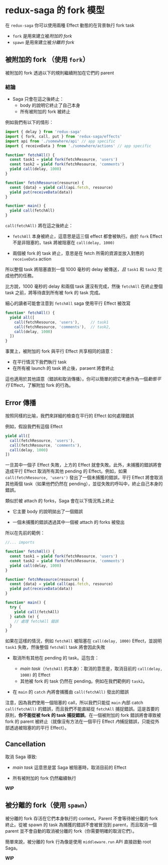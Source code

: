 # redux-saga 的 fork 模型

在 `redux-saga` 你可以使用兩種 Effect 動態的在背景執行 fork task

- `fork` 是用來建立被*附加的 fork*
- `spawn` 是用來建立被*分離的 fork*

## 被附加的 fork （使用 `fork`）

被附加的 fork 透過以下的規則繼續附加在它們的 parent

### 結論

- Saga 只會在這之後終止：
  - body 的說明它終止了自己本身
  - 所有被附加的 fork 被終止

例如我們有以下的情形：

```js
import { delay } from 'redux-saga'
import { fork, call, put } from 'redux-saga/effects'
import api from './somewhere/api' // app specific
import { receiveData } from './somewhere/actions' // app specific

function* fetchAll() {
  const task1 = yield fork(fetchResource, 'users')
  const task2 = yield fork(fetchResource, 'comments')
  yield call(delay, 1000)
}

function* fetchResource(resource) {
  const {data} = yield call(api.fetch, resource)
  yield put(receiveData(data))
}

function* main() {
  yield call(fetchAll)
}
```

`call(fetchAll)` 將在這之後終止：

- `fetchAll` 本身被終止，這意思是這三個 effect 都會被執行。由於 `fork` Effect 不是非阻塞的，task 將被阻塞在 `call(delay, 1000)`

- 兩個被 fork 的 task 終止，意思是在 fetch 所需的資源並放入對應的 `receiveData` action

所以整個 task 將阻塞直到一個 1000 毫秒的 delay 被傳送，*且* `task1` 和 `task2` 完成他們的任務。

比方說，1000 毫秒的 delay 和兩個 task 還沒有完成，然後 `fetchAll` 在終止整個 task 之前，將等待直到所有被 fork 的 task 完成。

細心的讀者可能會注意到 `fetchAll` saga 使用平行 Effect 被改寫

```js
function* fetchAll() {
  yield all([
    call(fetchResource, 'users'),     // task1
    call(fetchResource, 'comments'),  // task2,
    call(delay, 1000)
  ])
}
```

事實上，被附加的 fork 與平行 Effect 共享相同的語意：

- 在平行情況下我們執行 task
- 在所有被 launch 的 task 終止後，paraent 將會終止


這也適用於其他語意（錯誤和取消傳播）。你可以簡單的把它考慮作為一個*動態平行* Effect，了解附加 fork 的行為。

## Error 傳播

按照同樣的比喻，我們來詳細的檢查在平行的 Effect 如何處理錯誤

例如，假設我們有這個 Effect

```js
yield all([
  call(fetchResource, 'users'),
  call(fetchResource, 'comments'),
  call(delay, 1000)
])
```

一旦其中一個子 Effect 失敗，上方的 Effect 就會失敗。此外，未捕獲的錯誤將會造成平行 Effect 取消所有其他 pending 的 Effect。例如，如果 `call(fetchResource, 'users')` 發出了一個未捕獲的錯誤，平行 Effect 將會取消其他兩個 task（如果他們仍然在 pending），並從失敗的呼叫中，終止自己本身的錯誤。

類似於被 attach 的 forks，Saga 會在以下情況馬上終止

- 它主要 body 的說明拋出了一個錯誤

- 一個未捕獲的錯誤透過其中一個被 attach 的 forks 被發出

所以在先前的範例：

```js
//... imports

function* fetchAll() {
  const task1 = yield fork(fetchResource, 'users')
  const task2 = yield fork(fetchResource, 'comments')
  yield call(delay, 1000)
}

function* fetchResource(resource) {
  const {data} = yield call(api.fetch, resource)
  yield put(receiveData(data))
}

function* main() {
  try {
    yield call(fetchAll)
  } catch (e) {
    // 處理 fetchAll 錯誤
  }
}
```

如果在這樣的情況，例如 `fetchAll` 被阻塞在 `call(delay, 1000)` Effect，並說明 `task1` 失敗，然後整個 `fetchAll` task 將會因此失敗

- 取消所有其他在 pending 的 task。這包含：
  - *main task*（`fetchAll` 的本身）：取消的意思是，取消目前的 `call(delay, 1000)` 的 Effect
  - 其他被 fork 的 task 仍然在 pending。例如在我們範例的 `task2`。

- 在 `main` 的 `catch` 內將會捕獲由 `call(fetchAll)` 發出的錯誤

注意，因為我們使用一個阻塞的 call，所以我們只能從 `main` 內部 catch `call(fetchAll)` 的錯誤，而且我們不能直結從 `fetchAll` 捕捉錯誤。這是首要的原則，**你不能從被 fork 的 task 捕捉錯誤**。在一個被附加的 fork 錯誤將會導致被 fork 的 parent 被終止（就像沒有方法在一個平行 Effect *內*捕捉錯誤，只能從外部透過被阻塞的的平行 Effect）。


## Cancellation

取消 Saga 導致:

- *main task* 這意思是當 Saga 被阻塞時，取消目前的 Effect

- 所有被附加的 fork 仍然繼續執行


**WIP**

## 被分離的 fork（使用 `spawn`）

被分離的 fork 存活在它們本身執行的 context。Parent 不會等待被分離的 fork 終止。從被 spawn 的 task 為捕獲的錯誤不會被冒泡到 parent，而且取消一個 parent 並不會自動的取消被分離的 fork（你需要明確的取消它們）。

簡單來說，被分離的 fork 行為像是使用 `middleware.run` API 直接啟動 root Saga。


**WIP**
